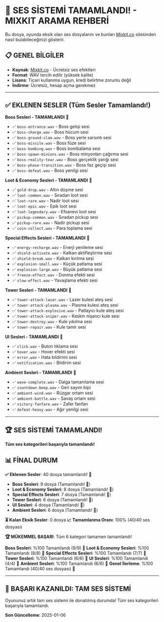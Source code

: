 # 🎵 SES SİSTEMİ TAMAMLANDI! - MIXKIT ARAMA REHBERİ

Bu dosya, oyunda eksik olan ses dosyalarını ve bunları [Mixkit.co](https://mixkit.co/) sitesinden nasıl bulabileceğinizi gösterir.

## 📋 **GENEL BİLGİLER**

- **Kaynak**: [Mixkit.co](https://mixkit.co/free-sound-effects/) - Ücretsiz ses efektleri
- **Format**: WAV tercih edilir (yüksek kalite)
- **Lisans**: Ticari kullanıma uygun, kredi belirtme zorunlu değil
- **İndirme**: Ücretsiz, hesap açma gerekmez

---

## ✅ **EKLENEN SESLER** (Tüm Sesler Tamamlandı!)

**Boss Sesleri - TAMAMLANDI** 🎉
- ✅ `boss-entrance.wav` - Boss gelişi sesi
- ✅ `boss-charge.wav` - Boss hücum sesi  
- ✅ `boss-ground-slam.wav` - Boss yerle sarsıntı sesi
- ✅ `boss-missile.wav` - Boss füze sesi
- ✅ `boss-bombing.wav` - Boss bombalama sesi
- ✅ `boss-spawn-minions.wav` - Boss minyonları çağırma sesi
- ✅ `boss-reality-tear.wav` - Boss gerçeklik yarığı sesi
- ✅ `boss-phase-transition.wav` - Boss faz geçişi sesi
- ✅ `boss-defeat.wav` - Boss yenilgi sesi

**Loot & Economy Sesleri - TAMAMLANDI** 🎉
- ✅ `gold-drop.wav` - Altın düşme sesi
- ✅ `loot-common.wav` - Sıradan loot sesi
- ✅ `loot-rare.wav` - Nadir loot sesi
- ✅ `loot-epic.wav` - Epik loot sesi
- ✅ `loot-legendary.wav` - Efsanevi loot sesi
- ✅ `pickup-common.wav` - Sıradan pickup sesi
- ✅ `pickup-rare.wav` - Nadir pickup sesi
- ✅ `coin-collect.wav` - Para toplama sesi

**Special Effects Sesleri - TAMAMLANDI** 🎉
- ✅ `energy-recharge.wav` - Enerji yenileme sesi
- ✅ `shield-activate.wav` - Kalkan aktifleştirme sesi
- ✅ `shield-break.wav` - Kalkan kırılma sesi
- ✅ `explosion-small.wav` - Küçük patlama sesi
- ✅ `explosion-large.wav` - Büyük patlama sesi
- ✅ `freeze-effect.wav` - Donma efekti sesi
- ✅ `slow-effect.wav` - Yavaşlama efekti sesi

**Tower Sesleri - TAMAMLANDI** 🎉
- ✅ `tower-attack-laser.wav` - Lazer kulesi ateş sesi
- ✅ `tower-attack-plasma.wav` - Plasma kulesi ateş sesi
- ✅ `tower-attack-explosive.wav` - Patlayıcı kule ateş sesi
- ✅ `tower-attack-sniper.wav` - Keskin nişancı kule sesi
- ✅ `tower-destroy.wav` - Kule yıkılma sesi
- ✅ `tower-repair.wav` - Kule tamir sesi

**UI Sesleri - TAMAMLANDI** 🎉
- ✅ `click.wav` - Buton tıklama sesi
- ✅ `hover.wav` - Hover efekti sesi
- ✅ `error.wav` - Hata bildirimi sesi
- ✅ `notification.wav` - Bildirim sesi

**Ambient Sesleri - TAMAMLANDI** 🎉
- ✅ `wave-complete.wav` - Dalga tamamlama sesi
- ✅ `countdown-beep.wav` - Geri sayım bipi
- ✅ `ambient-wind.wav` - Rüzgar ortam sesi
- ✅ `ambient-battle.wav` - Savaş ortam sesi
- ✅ `victory-fanfare.wav` - Zafer fanfarı
- ✅ `defeat-heavy.wav` - Ağır yenilgi sesi

---

## 🏆 **SES SİSTEMİ TAMAMLANDI!**

**Tüm ses kategorileri başarıyla tamamlandı!**

## 📊 **FİNAL DURUM**

**✅ Eklenen Sesler**: 40 dosya tamamlandı! 🎉
- **Boss Sesleri**: 9 dosya (Tamamlandı! 🎉)
- **Loot & Economy Sesleri**: 8 dosya (Tamamlandı! 🎉)
- **Special Effects Sesleri**: 7 dosya (Tamamlandı! 🎉)
- **Tower Sesleri**: 6 dosya (Tamamlandı! 🎉)
- **UI Sesleri**: 4 dosya (Tamamlandı! 🎉)
- **Ambient Sesleri**: 6 dosya (Tamamlandı! 🎉)

**⏳ Kalan Eksik Sesler**: 0 dosya
**📈 Tamamlanma Oranı**: 100% (40/40 ses dosyası)

**🏆 MÜKEMMEL BAŞARI**: Tüm 6 kategori tamamen tamamlandı!

**Boss Sesleri**: %100 Tamamlandı (9/9) 🎉
**Loot & Economy Sesleri**: %100 Tamamlandı (8/8) 🎉
**Special Effects Sesleri**: %100 Tamamlandı (7/7) 🎉
**Tower Sesleri**: %100 Tamamlandı (6/6) 🎉
**UI Sesleri**: %100 Tamamlandı (4/4) 🎉
**Ambient Sesleri**: %100 Tamamlandı (6/6) 🎉
**Genel İlerleme**: %100 Tamamlandı (40/40 ses dosyası) 🎉

---

## 🎊 **BAŞARI KAZANILDI: TAM SES SİSTEMİ**

Oyununuz artık tam ses sistemi ile donatılmış durumda! Tüm ses kategorileri başarıyla tamamlandı.

**Son Güncelleme**: 2025-01-06 